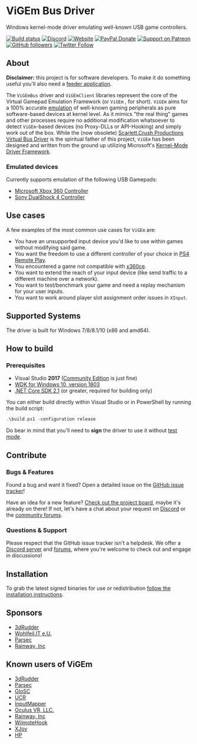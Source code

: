 # ViGEm Bus Driver

Windows kernel-mode driver emulating well-known USB game controllers.

[![Build status](https://ci.appveyor.com/api/projects/status/rv74ufluwib52dq2?svg=true)](https://ci.appveyor.com/project/nefarius/vigembus) [![Discord](https://img.shields.io/discord/346756263763378176.svg)](https://discord.gg/QTJpBX5)  [![Website](https://img.shields.io/website-up-down-green-red/https/vigem.org.svg?label=ViGEm.org)](https://vigem.org/) [![PayPal Donate](https://img.shields.io/badge/paypal-donate-blue.svg)](<https://paypal.me/NefariusMaximus>) [![Support on Patreon](https://img.shields.io/badge/patreon-donate-orange.svg)](<https://www.patreon.com/nefarius>) [![GitHub followers](https://img.shields.io/github/followers/nefarius.svg?style=social&label=Follow)](https://github.com/nefarius) [![Twitter Follow](https://img.shields.io/twitter/follow/nefariusmaximus.svg?style=social&label=Follow)](https://twitter.com/nefariusmaximus)

## About

**Disclaimer:** this project is for software developers. To make it do something useful you'll also need a [feeder application](<https://docs.vigem.org/#!vigem-feeder.md>).  

The `ViGEmBus` driver and `ViGEmClient` libraries represent the core of the Virtual Gamepad Emulation Framework (or `ViGEm` , for short). `ViGEm` aims for a 100% accurate [emulation](<https://en.wikipedia.org/wiki/Emulator>) of well-known gaming peripherals as pure software-based devices at kernel level. As it mimics "the real thing" games and other processes require no additional modification whatsoever to detect `ViGEm`-based devices (no Proxy-DLLs or API-Hooking) and simply work out of the box. While the (now obsolete) [Scarlett.Crush Productions Virtual Bus Driver](<https://github.com/nefarius/ScpVBus>) is the spiritual father of this project, `ViGEm` has been designed and written from the ground up utilizing Microsoft's [Kernel-Mode Driver Framework](https://en.wikipedia.org/wiki/Kernel-Mode_Driver_Framework).

### Emulated devices

Currently supports emulation of the following USB Gamepads:

- [Microsoft Xbox 360 Controller](https://en.wikipedia.org/wiki/Xbox_360_controller)
- [Sony DualShock 4 Controller](https://en.wikipedia.org/wiki/DualShock#DualShock_4)

## Use cases

A few examples of the most common use cases for `ViGEm` are:

- You have an unsupported input device you'd like to use within games without modifying said game.
- You want the freedom to use a different controller of your choice in [PS4 Remote Play](<https://remoteplay.dl.playstation.net/remoteplay/>).
- You encountered a game not compatible with [x360ce](<https://www.x360ce.com/>).
- You want to extend the reach of your input device (like send traffic to a different machine over a network).
- You want to test/benchmark your game and need a replay mechanism for your user inputs.
- You want to work around player slot assignment order issues in `XInput`.

## Supported Systems

The driver is built for Windows 7/8/8.1/10 (x86 and amd64).

## How to build

### Prerequisites

- Visual Studio **2017** ([Community Edition](https://www.visualstudio.com/thank-you-downloading-visual-studio/?sku=Community&rel=15) is just fine)
- [WDK for Windows 10, version 1803](https://developer.microsoft.com/en-us/windows/hardware/windows-driver-kit)
- [.NET Core SDK 2.1](https://www.microsoft.com/net/download/dotnet-core/2.1) (or greater, required for building only)

You can either build directly within Visual Studio or in PowerShell by running the build script:

```PowerShell
.\build.ps1 -configuration release
```

Do bear in mind that you'll need to **sign** the driver to use it without [test mode](<https://technet.microsoft.com/en-us/ff553484(v=vs.96)>).

## Contribute

### Bugs & Features

Found a bug and want it fixed? Open a detailed issue on the [GitHub issue tracker](issues)!

Have an idea for a new feature? [Check out the project board](https://projects.vigem.org/public/board/27281599595f5fbe5f915884fb9ca2de92726e74173f1ac434300b2d40af), maybe it's already on there! If not, let's have a chat about your request on [Discord](https://discord.vigem.org) or the [community forums](https://forums.vigem.org).

### Questions & Support

Please respect that the GitHub issue tracker isn't a helpdesk. We offer a [Discord server](https://discord.vigem.org) and [forums](https://forums.vigem.org), where you're welcome to check out and engage in discussions!

## Installation

To grab the latest signed binaries for use or redistribution [follow the installation instructions](<https://docs.vigem.org/#!vigem-bus-driver-installation.md>).

## Sponsors

- [3dRudder](https://www.3drudder.com/)
- [Wohlfeil.IT e.U.](https://wohlfeil.it/)
- [Parsec](https://parsecgaming.com/)
- [Rainway, Inc](https://rainway.io/)

## Known users of ViGEm

- [3dRudder](https://www.3drudder.com/)
- [Parsec](https://parsecgaming.com/)
- [GloSC](https://github.com/Alia5/GloSC)
- [UCR](https://github.com/Snoothy/UCR)
- [InputMapper](https://inputmapper.com/)
- [Oculus VR, LLC.](https://www.oculus.com/)
- [Rainway, Inc](https://rainway.io/)
- [WiimoteHook](https://forum.cemu.info/showthread.php/140-WiimoteHook-Nintendo-Wii-Remote-with-Motion-Rumble-and-Nunchuk-support)
- [XJoy](https://github.com/sam0x17/XJoy)
- [HP](https://www8.hp.com/us/en/campaigns/gamingpcs/overview.html)

